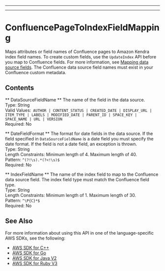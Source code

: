 --------

--------

# ConfluencePageToIndexFieldMapping<a name="API_ConfluencePageToIndexFieldMapping"></a>

Maps attributes or field names of Confluence pages to Amazon Kendra index field names\. To create custom fields, use the `UpdateIndex` API before you map to Confluence fields\. For more information, see [Mapping data source fields](https://docs.aws.amazon.com/kendra/latest/dg/field-mapping.html)\. The Confluence data source field names must exist in your Confluence custom metadata\.

## Contents<a name="API_ConfluencePageToIndexFieldMapping_Contents"></a>

 ** DataSourceFieldName **   <a name="Kendra-Type-ConfluencePageToIndexFieldMapping-DataSourceFieldName"></a>
The name of the field in the data source\.  
Type: String  
Valid Values:` AUTHOR | CONTENT_STATUS | CREATED_DATE | DISPLAY_URL | ITEM_TYPE | LABELS | MODIFIED_DATE | PARENT_ID | SPACE_KEY | SPACE_NAME | URL | VERSION`   
Required: No

 ** DateFieldFormat **   <a name="Kendra-Type-ConfluencePageToIndexFieldMapping-DateFieldFormat"></a>
The format for date fields in the data source\. If the field specified in `DataSourceFieldName` is a date field you must specify the date format\. If the field is not a date field, an exception is thrown\.  
Type: String  
Length Constraints: Minimum length of 4\. Maximum length of 40\.  
Pattern: `^(?!\s).*(?<!\s)$`   
Required: No

 ** IndexFieldName **   <a name="Kendra-Type-ConfluencePageToIndexFieldMapping-IndexFieldName"></a>
The name of the index field to map to the Confluence data source field\. The index field type must match the Confluence field type\.  
Type: String  
Length Constraints: Minimum length of 1\. Maximum length of 30\.  
Pattern: `^\P{C}*$`   
Required: No

## See Also<a name="API_ConfluencePageToIndexFieldMapping_SeeAlso"></a>

For more information about using this API in one of the language\-specific AWS SDKs, see the following:
+  [AWS SDK for C\+\+](https://docs.aws.amazon.com/goto/SdkForCpp/kendra-2019-02-03/ConfluencePageToIndexFieldMapping) 
+  [AWS SDK for Go](https://docs.aws.amazon.com/goto/SdkForGoV1/kendra-2019-02-03/ConfluencePageToIndexFieldMapping) 
+  [AWS SDK for Java V2](https://docs.aws.amazon.com/goto/SdkForJavaV2/kendra-2019-02-03/ConfluencePageToIndexFieldMapping) 
+  [AWS SDK for Ruby V3](https://docs.aws.amazon.com/goto/SdkForRubyV3/kendra-2019-02-03/ConfluencePageToIndexFieldMapping) 